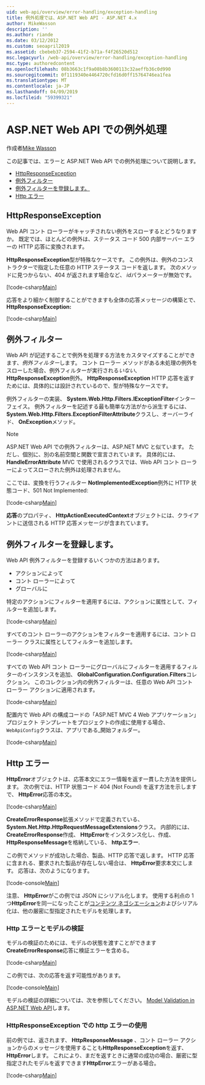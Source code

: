 ```yaml
---
uid: web-api/overview/error-handling/exception-handling
title: 例外処理では、ASP.NET Web API - ASP.NET 4.x
author: MikeWasson
description: ''
ms.author: riande
ms.date: 03/12/2012
ms.custom: seoapril2019
ms.assetid: cbebeb37-2594-41f2-b71a-f4f26520d512
msc.legacyurl: /web-api/overview/error-handling/exception-handling
msc.type: authoredcontent
ms.openlocfilehash: 08b3663c1f9a08b8b3600113c32aeffb36c0d990
ms.sourcegitcommit: 0f1119340e4464720cfd16d0ff15764746ea1fea
ms.translationtype: MT
ms.contentlocale: ja-JP
ms.lasthandoff: 04/09/2019
ms.locfileid: "59399321"
---
```

# <a name="exception-handling-in-aspnet-web-api"></a>ASP.NET Web API での例外処理

作成者[Mike Wasson](https://github.com/MikeWasson)

この記事では、エラーと ASP.NET Web API での例外処理について説明します。

- [HttpResponseException](#httpresponserexception)
- [例外フィルター](#exception_filters)
- [例外フィルターを登録します。](#registering_exception_filters)
- [Http エラー](#httperror)

<a id="httpresponserexception"></a>
## <a name="httpresponseexception"></a>HttpResponseException

Web API コント ローラーがキャッチされない例外をスローするとどうなりますか。 既定では、ほとんどの例外は、ステータス コード 500 内部サーバー エラーの HTTP 応答に変換されます。

**HttpResponseException**型が特殊なケースです。 この例外は、例外のコンス トラクターで指定した任意の HTTP ステータス コードを返します。 次のメソッドに見つからない、404 が返されます場合など、 *id*パラメーターが無効です。

[!code-csharp[Main](exception-handling/samples/sample1.cs)]

応答をより細かく制御することができますも全体の応答メッセージの構築とで、 **HttpResponseException:** 

[!code-csharp[Main](exception-handling/samples/sample2.cs)]

<a id="exception_filters"></a>
## <a name="exception-filters"></a>例外フィルター

Web API が記述することで例外を処理する方法をカスタマイズすることができます、*例外フィルター*します。 コント ローラー メソッドがある未処理の例外をスローした場合、例外フィルターが実行される*いない*、 **HttpResponseException**例外。 **HttpResponseException** HTTP 応答を返すためには、具体的には設計されているので、型が特殊なケースです。

例外フィルターの実装、 **System.Web.Http.Filters.IExceptionFilter**インターフェイス。 例外フィルターを記述する最も簡単な方法がから派生するには、 **System.Web.Http.Filters.ExceptionFilterAttribute**クラスし、オーバーライド、 **OnException**メソッド。

> [!NOTE]
> ASP.NET Web API での例外フィルターは、ASP.NET MVC と似ています。 ただし、個別に、別の名前空間と関数で宣言されています。 具体的には、 **HandleErrorAttribute** MVC で使用されるクラスでは、Web API コント ローラーによってスローされた例外は処理されません。


ここでは、変換を行うフィルター **NotImplementedException**例外に HTTP 状態コード、501 Not Implemented:

[!code-csharp[Main](exception-handling/samples/sample3.cs)]

**応答**のプロパティ、 **HttpActionExecutedContext**オブジェクトには、クライアントに送信される HTTP 応答メッセージが含まれています。

<a id="registering_exception_filters"></a>
## <a name="registering-exception-filters"></a>例外フィルターを登録します。

Web API 例外フィルターを登録するいくつかの方法はあります。

- アクションによって
- コント ローラーによって
- グローバルに

特定のアクションにフィルターを適用するには、アクションに属性として、フィルターを追加します。

[!code-csharp[Main](exception-handling/samples/sample4.cs)]

すべてのコント ローラーのアクションをフィルターを適用するには、コント ローラー クラスに属性としてフィルターを追加します。

[!code-csharp[Main](exception-handling/samples/sample5.cs)]

すべての Web API コント ローラーにグローバルにフィルターを適用するフィルターのインスタンスを追加、 **GlobalConfiguration.Configuration.Filters**コレクション。 このコレクション内の例外フィルターは、任意の Web API コント ローラー アクションに適用されます。

[!code-csharp[Main](exception-handling/samples/sample6.cs)]

配置内で Web API の構成コードの「ASP.NET MVC 4 Web アプリケーション」プロジェクト テンプレートをプロジェクトの作成に使用する場合、`WebApiConfig`クラスは、アプリである\_開始フォルダー。

[!code-csharp[Main](exception-handling/samples/sample7.cs?highlight=5)]

<a id="httperror"></a>
## <a name="httperror"></a>Http エラー

**HttpError**オブジェクトは、応答本文にエラー情報を返す一貫した方法を提供します。 次の例では、HTTP 状態コード 404 (Not Found) を返す方法を示しますで、 **HttpError**応答の本文。

[!code-csharp[Main](exception-handling/samples/sample8.cs)]

**CreateErrorResponse**拡張メソッドで定義されている、 **System.Net.Http.HttpRequestMessageExtensions**クラス。 内部的には、 **CreateErrorResponse**作成、 **HttpError**をインスタンス化し、作成、 **HttpResponseMessage**を格納している、 **httpエラー**.

この例でメソッドが成功した場合、製品、HTTP 応答で返します。 HTTP 応答に含まれる、要求された製品が存在しない場合は、 **HttpError**要求本文にします。 応答は、次のようになります。

[!code-console[Main](exception-handling/samples/sample9.cmd)]

注意、 **HttpError**がこの例では JSON にシリアル化します。 使用する利点の 1 つ**HttpError**を同一になったことが[コンテンツ ネゴシエーション](../formats-and-model-binding/content-negotiation.md)およびシリアル化は、他の厳密に型指定されたモデルを処理します。

### <a name="httperror-and-model-validation"></a>Http エラーとモデルの検証

モデルの検証のためには、モデルの状態を渡すことができます**CreateErrorResponse**応答に検証エラーを含める。

[!code-csharp[Main](exception-handling/samples/sample10.cs)]

この例では、次の応答を返す可能性があります。

[!code-console[Main](exception-handling/samples/sample11.cmd)]

モデルの検証の詳細については、次を参照してください。 [Model Validation in ASP.NET Web API](../formats-and-model-binding/model-validation-in-aspnet-web-api.md)します。

### <a name="using-httperror-with-httpresponseexception"></a>HttpResponseException での http エラーの使用

前の例では、返されます、 **HttpResponseMessage** 、コント ローラー アクションからのメッセージを使用することも**HttpResponseException**を返す、 **HttpError**します。 これにより、まだを返すときに通常の成功の場合、厳密に型指定されたモデルを返すできます**HttpError**エラーがある場合。

[!code-csharp[Main](exception-handling/samples/sample12.cs)]
